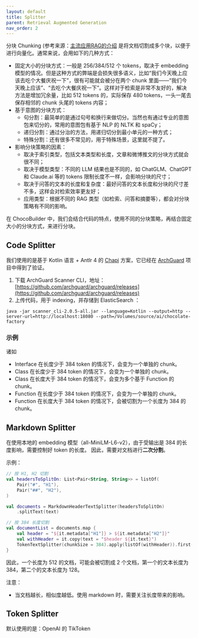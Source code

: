 ```yaml
---
layout: default
title: Splitter
parent: Retrieval Augmented Generation
nav_order: 2
---
```


分块 Chunking (参考来源：[主流应用RAG的介绍](https://www.luxiangdong.com/2023/09/25/ragone/)
是将文档切割成多个块，以便于进行向量化。通常来说，会用如下的几种方式：

- 固定大小的分块方式：一般是 256/384/512 个 tokens，取决于 embedding
模型的情况。但是这种方式的弊端是会损失很多语义，比如“我们今天晚上应该去吃个大餐庆祝一下”，很有可能就会被分在两个 chunk 里面——“我们今天晚上应该”、“去吃个大餐庆祝一下”。这样对于检索是非常不友好的，解决方法是增加冗余量，比如 512 tokens 的，实际保存 480 tokens，一头一尾去保存相邻的 chunk 头尾的 tokens 内容；
- 基于意图的分块方式：
    - 句分割：最简单的是通过句号和换行来做切分。当然也有通过专业的意图包来切分的，常用的意图包有基于 NLP 的 NLTK 和 spaCy；
    - 递归分割：通过分治的方法，用递归切分到最小单元的一种方式；
    - 特殊分割：还有很多不常见的，用于特殊场景，这里就不提了。
- 影响分块策略的因素：
    - 取决于索引类型，包括文本类型和长度，文章和微博推文的分块方式就会很不同；
    - 取决于模型类型：不同的 LLM 结果也是不同的，如 ChatGLM、ChatGPT 和 Claude.ai 等的 tokens 限制长度不一样，会影响分块的尺寸；
    - 取决于问答的文本的长度和复杂度：最好问答的文本长度和分块的尺寸差不多，这样会对检索效率更友好；
    - 应用类型：根据不同的 RAG 类型（如检索、问答和摘要等），都会对分块策略有不同的影响。

在 ChocoBuilder 中，我们会结合代码的特点，使用不同的分块策略，再结合固定大小的分块方式，来进行分块。

## Code Splitter

我们使用的是基于 Kotlin 语言 + Antlr 4 的 [Chapi](https://github.com/modernizing/chapi)
方案，它已经在 [ArchGuard](https://github.com/archguard/archguard)
项目中得到了验证。

1. 下载 ArchGuard Scanner
   CLI，地址：[https://github.com/archguard/archguard/releases](https://github.com/archguard/archguard/releases)
2. 上传代码，用于 indexing，并存储到 ElasticSearch ：

```
java -jar scanner_cli-2.0.5-all.jar --language=Kotlin --output=http --server-url=http://localhost:18080 --path=/Volumes/source/ai/chocolate-factory
```

### 示例

诸如

- Interface 在长度少于 384 token 的情况下，会变为一个单独的 chunk。
- Class 在长度少于 384 token 的情况下，会变为一个单独的 chunk。
- Class 在长度大于 384 token 的情况下，会变为多个基于 Function 的 chunk。
- Function 在长度少于 384 token 的情况下，会变为一个单独的 chunk。
- Function 在长度大于 384 token 的情况下，会被切割为一个长度为 384 的 chunk。

## Markdown Splitter

在使用本地的 embedding 模型（all-MiniLM-L6-v2），由于受输出是 384 的长度影响，需要控制好 token 的长度。
因此，需要对文档进行**二次分割**。

示例：

```kotlin
// 按 H1, H2 切割
val headersToSplitOn: List<Pair<String, String>> = listOf(
    Pair("#", "H1"),
    Pair("##", "H2"),
)

val documents = MarkdownHeaderTextSplitter(headersToSplitOn)
    .splitText(text)

// 按 384 长度切割
val documentList = documents.map {
    val header = "${it.metadata["H1"]} > ${it.metadata["H2"]}"
    val withHeader = it.copy(text = "$header ${it.text}")
    TokenTextSplitter(chunkSize = 384).apply(listOf(withHeader)).first()
}
```

因此，一个长度为 512 的文档，可能会被切割成 2 个文档，第一个的文本长度为 384，第二个的文本长度为 128。

注意：

- 当文档越长，相似度越低。使用 markdown 时，需要关注长度带来的影响。

## Token Splitter

默认使用的是：OpenAI 的 TikToken
